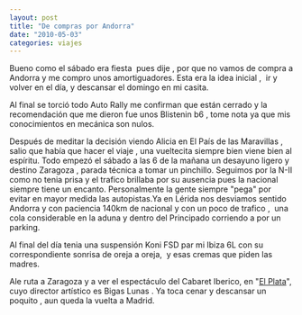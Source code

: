 ```yaml
---
layout: post
title: "De compras por Andorra"
date: "2010-05-03"
categories: viajes
---
```


Bueno como el sábado era fiesta  pues dije , por que no vamos de compra a Andorra y me compro unos amortiguadores. Esta era la idea inicial ,  ir y volver en el día, y descansar el domingo en mi casita.

Al final se torció todo Auto Rally me confirman que están cerrado y la recomendación que me dieron fue unos Blistenin b6 , tome nota ya que mis conocimientos en mecánica son nulos.

Después de meditar la decisión viendo Alicia en El País de las Maravillas , salio que había que hacer el viaje , una vueltecita siempre bien viene bien al espíritu. Todo empezó el sábado a las 6 de la mañana un desayuno ligero y destino Zaragoza , parada técnica a tomar un pinchillo. Seguimos por la N-II como no tenia prisa y el trafico brillaba por su ausencia pues la nacional siempre tiene un encanto. Personalmente la gente siempre "pega" por evitar en mayor medida las autopistas.Ya en Lérida nos desviamos sentido Andorra y con paciencia 140km de nacional y con un poco de trafico ,  una cola considerable en la aduna y dentro del Principado corriendo a por un parking.

Al final del día tenia una suspensión Koni FSD par mi Ibiza 6L con su correspondiente sonrisa de oreja a oreja,  y esas cremas que piden las madres.

Ale ruta a Zaragoza y a ver el espectáculo del Cabaret Iberico, en "[El Plata](https://www.elplata.es/)", cuyo director artístico es Bigas Lunas . Ya toca cenar y descansar un poquito , aun queda la vuelta a Madrid.

